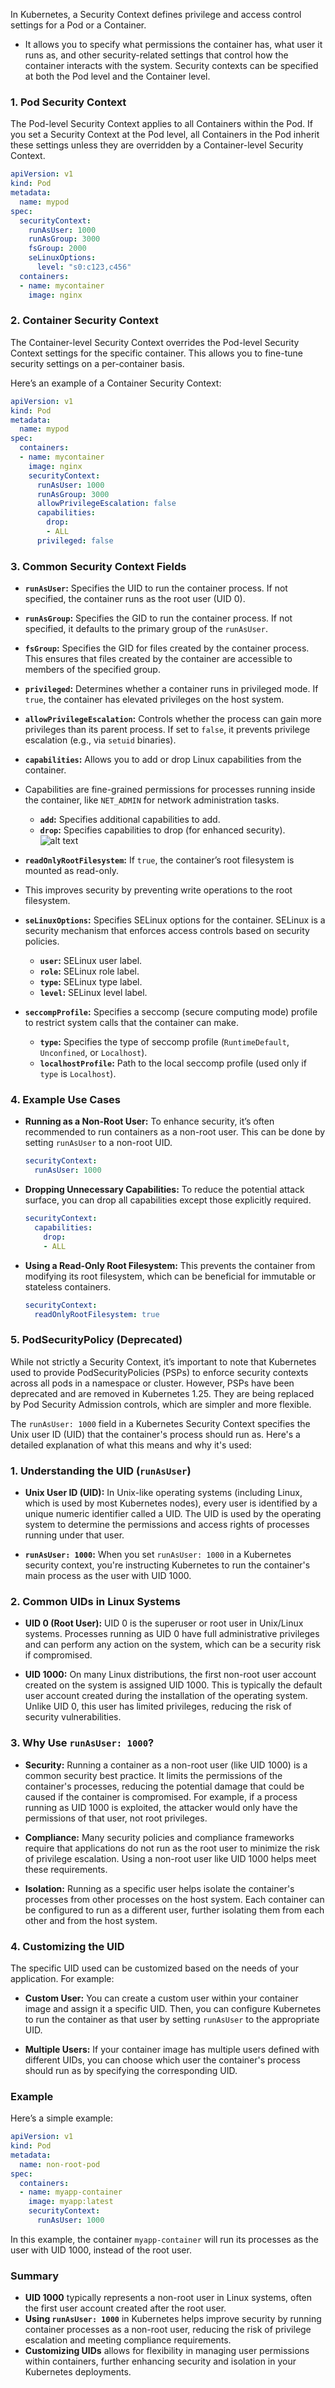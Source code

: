 In Kubernetes, a Security Context defines privilege and access control settings for a Pod or a Container. 
- It allows you to specify what permissions the container has, what user it runs as, and other security-related settings that control how the container interacts with the system. Security contexts can be specified at both the Pod level and the Container level.

### 1. **Pod Security Context**
The Pod-level Security Context applies to all Containers within the Pod. If you set a Security Context at the Pod level, all Containers in the Pod inherit these settings unless they are overridden by a Container-level Security Context.

```yaml
apiVersion: v1
kind: Pod
metadata:
  name: mypod
spec:
  securityContext:
    runAsUser: 1000
    runAsGroup: 3000
    fsGroup: 2000
    seLinuxOptions:
      level: "s0:c123,c456"
  containers:
  - name: mycontainer
    image: nginx
```

### 2. **Container Security Context**
The Container-level Security Context overrides the Pod-level Security Context settings for the specific container. This allows you to fine-tune security settings on a per-container basis.

Here’s an example of a Container Security Context:

```yaml
apiVersion: v1
kind: Pod
metadata:
  name: mypod
spec:
  containers:
  - name: mycontainer
    image: nginx
    securityContext:
      runAsUser: 1000
      runAsGroup: 3000
      allowPrivilegeEscalation: false
      capabilities:
        drop:
        - ALL
      privileged: false
```

### 3. **Common Security Context Fields**

- **`runAsUser`:** Specifies the UID to run the container process. If not specified, the container runs as the root user (UID 0).

- **`runAsGroup`:** Specifies the GID to run the container process. If not specified, it defaults to the primary group of the `runAsUser`.

- **`fsGroup`:** Specifies the GID for files created by the container process. This ensures that files created by the container are accessible to members of the specified group.

- **`privileged`:** Determines whether a container runs in privileged mode. If `true`, the container has elevated privileges on the host system.

- **`allowPrivilegeEscalation`:** Controls whether the process can gain more privileges than its parent process. If set to `false`, it prevents privilege escalation (e.g., via `setuid` binaries).

- **`capabilities`:** Allows you to add or drop Linux capabilities from the container. 
- Capabilities are fine-grained permissions for processes running inside the container, like `NET_ADMIN` for network administration tasks.

  - **`add`:** Specifies additional capabilities to add.
  - **`drop`:** Specifies capabilities to drop (for enhanced security).
![alt text](image-8.png)
- **`readOnlyRootFilesystem`:** If `true`, the container’s root filesystem is mounted as read-only. 
- This improves security by preventing write operations to the root filesystem.

- **`seLinuxOptions`:** Specifies SELinux options for the container. SELinux is a security mechanism that enforces access controls based on security policies.

  - **`user`:** SELinux user label.
  - **`role`:** SELinux role label.
  - **`type`:** SELinux type label.
  - **`level`:** SELinux level label.

- **`seccompProfile`:** Specifies a seccomp (secure computing mode) profile to restrict system calls that the container can make.

  - **`type`:** Specifies the type of seccomp profile (`RuntimeDefault`, `Unconfined`, or `Localhost`).
  - **`localhostProfile`:** Path to the local seccomp profile (used only if `type` is `Localhost`).

### 4. **Example Use Cases**

- **Running as a Non-Root User:** To enhance security, it’s often recommended to run containers as a non-root user. This can be done by setting `runAsUser` to a non-root UID.

  ```yaml
  securityContext:
    runAsUser: 1000
  ```

- **Dropping Unnecessary Capabilities:** To reduce the potential attack surface, you can drop all capabilities except those explicitly required.

  ```yaml
  securityContext:
    capabilities:
      drop:
      - ALL
  ```

- **Using a Read-Only Root Filesystem:** This prevents the container from modifying its root filesystem, which can be beneficial for immutable or stateless containers.

  ```yaml
  securityContext:
    readOnlyRootFilesystem: true
  ```

### 5. **PodSecurityPolicy (Deprecated)**
While not strictly a Security Context, it’s important to note that Kubernetes used to provide PodSecurityPolicies (PSPs) to enforce security contexts across all pods in a namespace or cluster. However, PSPs have been deprecated and are removed in Kubernetes 1.25. They are being replaced by Pod Security Admission controls, which are simpler and more flexible.

The `runAsUser: 1000` field in a Kubernetes Security Context specifies the Unix user ID (UID) that the container's process should run as. Here's a detailed explanation of what this means and why it's used:

### 1. **Understanding the UID (`runAsUser`)**

- **Unix User ID (UID):** In Unix-like operating systems (including Linux, which is used by most Kubernetes nodes), every user is identified by a unique numeric identifier called a UID. The UID is used by the operating system to determine the permissions and access rights of processes running under that user.

- **`runAsUser: 1000`:** When you set `runAsUser: 1000` in a Kubernetes security context, you're instructing Kubernetes to run the container's main process as the user with UID 1000.

### 2. **Common UIDs in Linux Systems**

- **UID 0 (Root User):** UID 0 is the superuser or root user in Unix/Linux systems. Processes running as UID 0 have full administrative privileges and can perform any action on the system, which can be a security risk if compromised.

- **UID 1000:** On many Linux distributions, the first non-root user account created on the system is assigned UID 1000. This is typically the default user account created during the installation of the operating system. Unlike UID 0, this user has limited privileges, reducing the risk of security vulnerabilities.

### 3. **Why Use `runAsUser: 1000`?**

- **Security:** Running a container as a non-root user (like UID 1000) is a common security best practice. It limits the permissions of the container's processes, reducing the potential damage that could be caused if the container is compromised. For example, if a process running as UID 1000 is exploited, the attacker would only have the permissions of that user, not root privileges.

- **Compliance:** Many security policies and compliance frameworks require that applications do not run as the root user to minimize the risk of privilege escalation. Using a non-root user like UID 1000 helps meet these requirements.

- **Isolation:** Running as a specific user helps isolate the container's processes from other processes on the host system. Each container can be configured to run as a different user, further isolating them from each other and from the host system.

### 4. **Customizing the UID**

The specific UID used can be customized based on the needs of your application. For example:

- **Custom User:** You can create a custom user within your container image and assign it a specific UID. Then, you can configure Kubernetes to run the container as that user by setting `runAsUser` to the appropriate UID.

- **Multiple Users:** If your container image has multiple users defined with different UIDs, you can choose which user the container's process should run as by specifying the corresponding UID.

### Example

Here’s a simple example:

```yaml
apiVersion: v1
kind: Pod
metadata:
  name: non-root-pod
spec:
  containers:
  - name: myapp-container
    image: myapp:latest
    securityContext:
      runAsUser: 1000
```

In this example, the container `myapp-container` will run its processes as the user with UID 1000, instead of the root user.

### Summary

- **UID 1000** typically represents a non-root user in Linux systems, often the first user account created after the root user.
- **Using `runAsUser: 1000`** in Kubernetes helps improve security by running container processes as a non-root user, reducing the risk of privilege escalation and meeting compliance requirements.
- **Customizing UIDs** allows for flexibility in managing user permissions within containers, further enhancing security and isolation in your Kubernetes deployments.